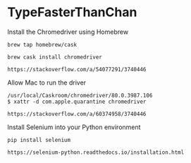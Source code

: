 # TypeFasterThanChan

Install the Chromedriver using Homebrew
```
brew tap homebrew/cask

brew cask install chromedriver

https://stackoverflow.com/a/54077291/3740446
```

Allow Mac to run the driver
```
/usr/local/Caskroom/chromedriver/80.0.3987.106 
$ xattr -d com.apple.quarantine chromedriver

https://stackoverflow.com/a/60374958/3740446 
```

Install Selenium into your Python environment
```
pip install selenium

https://selenium-python.readthedocs.io/installation.html
```